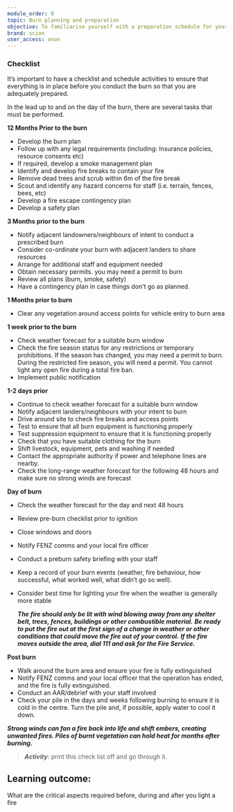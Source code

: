 ```yaml
---
module_order: 9
topic: Burn planning and preparation
objective: To familiarise yourself with a preparation schedule for your prescribed burn.
brand: scion
user_access: anon
---
```


### Checklist

It’s important to have a checklist and schedule activities to ensure that everything is in place before you conduct the burn so that you are adequately prepared. 

In the lead up to and on the day of the burn, there are several tasks that must be performed.  


**12 Months Prior to the burn**
* Develop the burn plan
* Follow up with any legal requirements (including: Insurance policies, resource consents etc)
* If required, develop a smoke management plan
* Identify and develop fire breaks to contain your fire
* Remove dead trees and scrub within 6m of the fire break
* Scout and identify any hazard concerns for staff (i.e. terrain, fences, bees, etc)
* Develop a fire escape contingency plan
* Develop a safety plan
	
	
**3 Months prior to the burn**
* Notify adjacent landowners/neighbours of intent to conduct a prescribed burn
* Consider co-ordinate your burn with adjacent landers to share resources
* Arrange for additional staff and equipment needed
* Obtain necessary permits. you may need a permit to burn
* Review all plans (burn, smoke, safety)
* Have a contingency plan in case things don’t go as planned.
	
	
**1 Months prior to burn**
* Clear any vegetation around access points for vehicle entry to burn area
	

	
**1 week prior to the burn**
* Check weather forecast for a suitable burn window
* Check the fire season status for any restrictions or temporary prohibitions.  If the season has changed, you may need a permit to burn.  During the restricted fire season, you will need a permit. You cannot light any open fire during a total fire ban.
* Implement public notification
	
		
**1-2 days prior**
* Continue to check weather forecast for a suitable burn window
* Notify adjacent landers/neighbours with your intent to burn
* Drive around site to check fire breaks and access points
* Test to ensure that all burn equipment is functioning properly
* Test suppression equipment to ensure that it is functioning properly
* Check that you have suitable clothing for the burn
* Shift livestock, equipment, pets and washing if needed
* Contact the appropriate authority if power and telephone lines are nearby.
* Check the long-range weather forecast for the following 48 hours and make sure no strong winds are forecast
	
	

**Day of burn**
* Check the weather forecast for the day and next 48 hours
* Review pre-burn checklist prior to ignition
* Close windows and doors
* Notify FENZ comms and your local fire officer
* Conduct a preburn safety briefing with your staff
* Keep a record of your burn events (weather, fire behaviour, how successful, what worked well, what didn’t go so well).
* Consider best time for lighting your fire when the weather is generally more stable
    
    _**The fire should only be lit with wind blowing away from any shelter belt, trees, fences, buildings or other combustible material.**_
	_**Be ready to put the fire out at the first sign of a change in weather or other conditions that could move the fire out of your control.**_
    _**If the fire moves outside the area, dial 111 and ask for the Fire Service.**_
	
	
**Post burn**
* Walk around the burn area and ensure your fire is fully extinguished
* Notify FENZ comms and your local officer that the operation has ended, and the fire is fully extinguished.
* Conduct an AAR/debrief with your staff involved
* Check your pile in the days and weeks following burning to ensure it is cold in the centre. Turn the pile and, if possible, apply water to cool it down.


_**Strong winds can fan a fire back into life and shift embers, creating unwanted fires. Piles of burnt vegetation can hold heat for months after burning.**_




>___**Activity**___:  print this check list off and go through it. 




## Learning outcome: 

What are the critical aspects required before, during and after you light a fire
